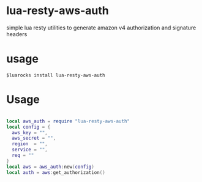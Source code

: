 # lua-resty-aws-auth
simple lua resty utilities to generate amazon v4 authorization and signature headers

# usage

    $luarocks install lua-resty-aws-auth


# Usage

```lua

local aws_auth = require "lua-resty-aws-auth"
local config = {
  aws_key = "",
  aws_secret = "",
  region  = "",
  service = "",
  req = ""
}
local aws = aws_auth:new(config)
local auth = aws:get_authorization()

```
